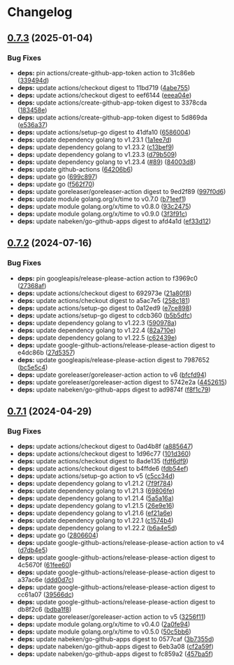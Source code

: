 # Changelog

## [0.7.3](https://github.com/nabeken/go-smtp-source/compare/v0.7.2...v0.7.3) (2025-01-04)


### Bug Fixes

* **deps:** pin actions/create-github-app-token action to 31c86eb ([339494d](https://github.com/nabeken/go-smtp-source/commit/339494d6820f883a9a187526c4c70b1b85c8ad79))
* **deps:** update actions/checkout digest to 11bd719 ([4abe755](https://github.com/nabeken/go-smtp-source/commit/4abe755d817241a8a0914c209ec679ec56f6153f))
* **deps:** update actions/checkout digest to eef6144 ([eeea04e](https://github.com/nabeken/go-smtp-source/commit/eeea04e17110796e532cd7c59c2b088125a3a4e8))
* **deps:** update actions/create-github-app-token digest to 3378cda ([183458e](https://github.com/nabeken/go-smtp-source/commit/183458e128fd61eb8324e8498a9fd300ce852bbb))
* **deps:** update actions/create-github-app-token digest to 5d869da ([e536a37](https://github.com/nabeken/go-smtp-source/commit/e536a37e9fcbbd045623be5f1373c8b739365aa6))
* **deps:** update actions/setup-go digest to 41dfa10 ([6586004](https://github.com/nabeken/go-smtp-source/commit/6586004668e8de682c510a77442e0215ba38962b))
* **deps:** update dependency golang to v1.23.1 ([1a1ee7d](https://github.com/nabeken/go-smtp-source/commit/1a1ee7d8e4ecfd4f2c8d148b723fb80b7cdf0401))
* **deps:** update dependency golang to v1.23.2 ([c13bef9](https://github.com/nabeken/go-smtp-source/commit/c13bef9cfcec9e4bd956c6103ff55535c9fd3b69))
* **deps:** update dependency golang to v1.23.3 ([d79b509](https://github.com/nabeken/go-smtp-source/commit/d79b5094d9c315a785aab5c3e14f01b2c5d5dcae))
* **deps:** update dependency golang to v1.23.4 ([#89](https://github.com/nabeken/go-smtp-source/issues/89)) ([84003d8](https://github.com/nabeken/go-smtp-source/commit/84003d8787cf9547c2ebc26a4496b36b3de39770))
* **deps:** update github-actions ([64206b6](https://github.com/nabeken/go-smtp-source/commit/64206b6a442d236831749a17969482f779e527fe))
* **deps:** update go ([699c897](https://github.com/nabeken/go-smtp-source/commit/699c897907527c3f8c1835113115e91abdc38bc5))
* **deps:** update go ([f562f70](https://github.com/nabeken/go-smtp-source/commit/f562f7003d5f3b973a21944ad11a85c21a71ea63))
* **deps:** update goreleaser/goreleaser-action digest to 9ed2f89 ([997f0d6](https://github.com/nabeken/go-smtp-source/commit/997f0d6fadf7005ecee3e52772e5c7a2d9059c92))
* **deps:** update module golang.org/x/time to v0.7.0 ([b71eef1](https://github.com/nabeken/go-smtp-source/commit/b71eef1a020f84dc7abb0f2b6b179c8096764675))
* **deps:** update module golang.org/x/time to v0.8.0 ([93c2475](https://github.com/nabeken/go-smtp-source/commit/93c2475531d7baecbfaffcb0db19812e60e55f24))
* **deps:** update module golang.org/x/time to v0.9.0 ([3f3f91c](https://github.com/nabeken/go-smtp-source/commit/3f3f91c2f1bd62d103aab18ea73e8ff801794923))
* **deps:** update nabeken/go-github-apps digest to afd4a1d ([ef33d12](https://github.com/nabeken/go-smtp-source/commit/ef33d12c8d87b18d7e56340be0997933f8f9f0fb))

## [0.7.2](https://github.com/nabeken/go-smtp-source/compare/v0.7.1...v0.7.2) (2024-07-16)


### Bug Fixes

* **deps:** pin googleapis/release-please-action action to f3969c0 ([27368af](https://github.com/nabeken/go-smtp-source/commit/27368af6c258ec9ca1d96ce719c6ef7da4ba659c))
* **deps:** update actions/checkout digest to 692973e ([21a80f8](https://github.com/nabeken/go-smtp-source/commit/21a80f82e7e68fae846193e1f2d94a1228a78320))
* **deps:** update actions/checkout digest to a5ac7e5 ([258c181](https://github.com/nabeken/go-smtp-source/commit/258c181fdc3c3a58d187ed6db040948cc4389ff8))
* **deps:** update actions/setup-go digest to 0a12ed9 ([e7ce898](https://github.com/nabeken/go-smtp-source/commit/e7ce8986ea6b2bd53ce0e45050a5e5d67d4763f8))
* **deps:** update actions/setup-go digest to cdcb360 ([b5b5dfc](https://github.com/nabeken/go-smtp-source/commit/b5b5dfc02bf3b986f807e940198de3e16f0e0fa2))
* **deps:** update dependency golang to v1.22.3 ([590978a](https://github.com/nabeken/go-smtp-source/commit/590978a36cadfe483b4cf56e07bbd69a1ab3b700))
* **deps:** update dependency golang to v1.22.4 ([82a710e](https://github.com/nabeken/go-smtp-source/commit/82a710eaa341101f366744838ff15fe8ef32503e))
* **deps:** update dependency golang to v1.22.5 ([c62439e](https://github.com/nabeken/go-smtp-source/commit/c62439e5fbbea35e8b6d973c52309237ed6b3f20))
* **deps:** update google-github-actions/release-please-action digest to e4dc86b ([27d5357](https://github.com/nabeken/go-smtp-source/commit/27d53573a37e1003531abf5e524e5188ca2b5eb6))
* **deps:** update googleapis/release-please-action digest to 7987652 ([bc5e5c4](https://github.com/nabeken/go-smtp-source/commit/bc5e5c4030f4b907429a68eb9d82fca077b9f8cc))
* **deps:** update goreleaser/goreleaser-action action to v6 ([bfcfd94](https://github.com/nabeken/go-smtp-source/commit/bfcfd9421d855828bfa894bed6dc3906973b5c33))
* **deps:** update goreleaser/goreleaser-action digest to 5742e2a ([4452615](https://github.com/nabeken/go-smtp-source/commit/4452615400b384f9482f708bb7581fc364bc8e34))
* **deps:** update nabeken/go-github-apps digest to ad9874f ([f8f1c79](https://github.com/nabeken/go-smtp-source/commit/f8f1c79efd01ffaac55e800034162ee07c91d202))

## [0.7.1](https://github.com/nabeken/go-smtp-source/compare/v0.7.0...v0.7.1) (2024-04-29)


### Bug Fixes

* **deps:** update actions/checkout digest to 0ad4b8f ([a885647](https://github.com/nabeken/go-smtp-source/commit/a885647ef836f241aa2c80c0ae27858595a7907d))
* **deps:** update actions/checkout digest to 1d96c77 ([101d360](https://github.com/nabeken/go-smtp-source/commit/101d360e669f151858076414763685135229c3f2))
* **deps:** update actions/checkout digest to 8ade135 ([fdf6df9](https://github.com/nabeken/go-smtp-source/commit/fdf6df9e02249195323b7eed5fc18d7bac3e926b))
* **deps:** update actions/checkout digest to b4ffde6 ([fdb54ef](https://github.com/nabeken/go-smtp-source/commit/fdb54efa86e6611fb0b02928d702d366b15016c9))
* **deps:** update actions/setup-go action to v5 ([c5cc34d](https://github.com/nabeken/go-smtp-source/commit/c5cc34d278efdc2ed9ac1361b04c3ff9a5f3dd76))
* **deps:** update dependency golang to v1.21.2 ([7f9f784](https://github.com/nabeken/go-smtp-source/commit/7f9f784a75fc1197e988eed0ca12a1989d383850))
* **deps:** update dependency golang to v1.21.3 ([69806fe](https://github.com/nabeken/go-smtp-source/commit/69806fecdb5521b836a7d12aaed6b469911268e0))
* **deps:** update dependency golang to v1.21.4 ([5a5a16a](https://github.com/nabeken/go-smtp-source/commit/5a5a16a19b4ceb04a9992ed3fe297304a9725f8a))
* **deps:** update dependency golang to v1.21.5 ([26e9e16](https://github.com/nabeken/go-smtp-source/commit/26e9e168681c4bb6c70e7068c614c6786fa0ff72))
* **deps:** update dependency golang to v1.21.6 ([ef21a6e](https://github.com/nabeken/go-smtp-source/commit/ef21a6ef8c912af58cb378028a237c11efa95711))
* **deps:** update dependency golang to v1.22.1 ([c1574b4](https://github.com/nabeken/go-smtp-source/commit/c1574b46faac8f80deb2bc32b1370d4ef56458e6))
* **deps:** update dependency golang to v1.22.2 ([b6a4e5d](https://github.com/nabeken/go-smtp-source/commit/b6a4e5d1742af96da37aa5181c029accf4200695))
* **deps:** update go ([2806604](https://github.com/nabeken/go-smtp-source/commit/28066046f3bdd76c9cba545bba4d2909934078d1))
* **deps:** update google-github-actions/release-please-action action to v4 ([d7db4e5](https://github.com/nabeken/go-smtp-source/commit/d7db4e511b9aa431d3156d7be5827caf6d6975fb))
* **deps:** update google-github-actions/release-please-action digest to 4c5670f ([61fee60](https://github.com/nabeken/go-smtp-source/commit/61fee605f05b79768e063309d2034c61e7240747))
* **deps:** update google-github-actions/release-please-action digest to a37ac6e ([ddd0d7c](https://github.com/nabeken/go-smtp-source/commit/ddd0d7c701af483d04ae31fcf259df10cb5cadf7))
* **deps:** update google-github-actions/release-please-action digest to cc61a07 ([39566dc](https://github.com/nabeken/go-smtp-source/commit/39566dc2937f635e1f99d13a0cab6f5b1cab5569))
* **deps:** update google-github-actions/release-please-action digest to db8f2c6 ([bdba1f8](https://github.com/nabeken/go-smtp-source/commit/bdba1f8ed19be60d6c0b0cc9db067c99d9b21d4b))
* **deps:** update goreleaser/goreleaser-action action to v5 ([3256f11](https://github.com/nabeken/go-smtp-source/commit/3256f11fed410dc64bf73ce66ad52efc1c826b04))
* **deps:** update module golang.org/x/time to v0.4.0 ([2a0fe94](https://github.com/nabeken/go-smtp-source/commit/2a0fe941092e2682d315898da8c700636f73ee47))
* **deps:** update module golang.org/x/time to v0.5.0 ([50c5bb6](https://github.com/nabeken/go-smtp-source/commit/50c5bb6bc866a0cd7f5098cbdc07d263904f934c))
* **deps:** update nabeken/go-github-apps digest to 0577caf ([3b7355d](https://github.com/nabeken/go-smtp-source/commit/3b7355d3a77e11146b917890cd9e81b34fb0b8b8))
* **deps:** update nabeken/go-github-apps digest to 6eb3a08 ([cf2a59f](https://github.com/nabeken/go-smtp-source/commit/cf2a59f00f05a4fab94da400c111f6f1f2ceb1f5))
* **deps:** update nabeken/go-github-apps digest to fc859a2 ([457ba5f](https://github.com/nabeken/go-smtp-source/commit/457ba5f101a40e7fa2187e641e2f913a3074cd79))
